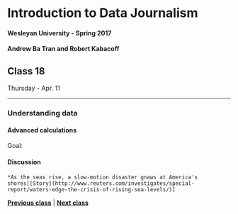 # Introduction to Data Journalism
  
#### Wesleyan University - Spring 2017
  
**Andrew Ba Tran and Robert Kabacoff**
  
## Class 18
Thursday - Apr. 11
                             
----
                             
### Understanding data
                             
#### Advanced calculations
                             
Goal: 
                             
#### Discussion

    *As the seas rise, a slow-motion disaster gnaws at America's shores[[Story](http://www.reuters.com/investigates/special-report/waters-edge-the-crisis-of-rising-sea-levels/)]
                                 
                   
**[Previous class](class17.md)** | **[Next class](19.md)**
